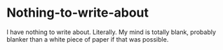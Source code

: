 # Nothing-to-write-about

I have nothing to write about. Literally. My mind is totally blank, probably blanker than a white piece of paper if that was possible. 
